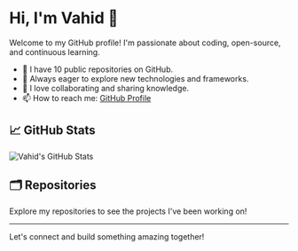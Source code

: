 # Hi, I'm Vahid 👋

Welcome to my GitHub profile! I'm passionate about coding, open-source, and continuous learning. 

- 🔭 I have 10 public repositories on GitHub.
- 🌱 Always eager to explore new technologies and frameworks.
- 🤝 I love collaborating and sharing knowledge.
- 📫 How to reach me: [GitHub Profile](https://github.com/vahiddini)

## 📈 GitHub Stats

![Vahid's GitHub Stats](https://github-readme-stats.vercel.app/api?username=vahiddini&show_icons=true&theme=radical)

## 🗂️ Repositories

Explore my repositories to see the projects I've been working on!

---

Let's connect and build something amazing together!
